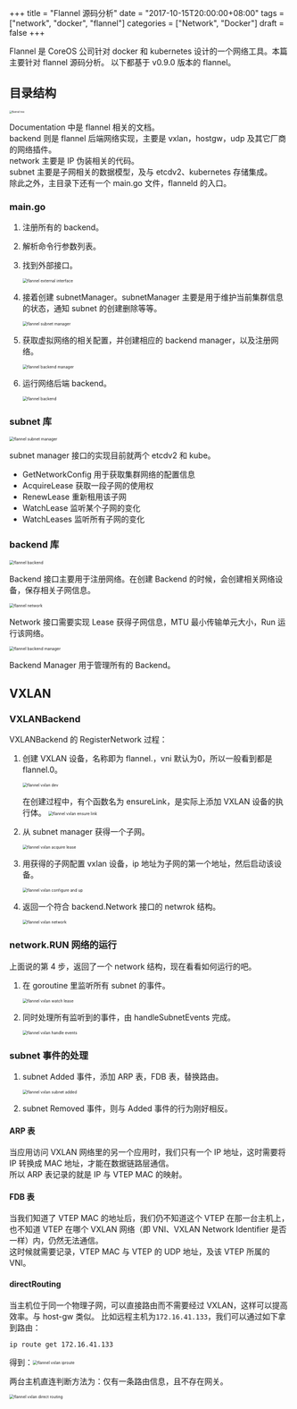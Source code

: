 +++
title = "Flannel 源码分析"
date = "2017-10-15T20:00:00+08:00"
tags = ["network", "docker", "flannel"]
categories = ["Network", "Docker"]
draft = false
+++

Flannel 是 CoreOS 公司针对 docker 和 kubernetes 设计的一个网络工具。本篇主要针对 flannel 源码分析。
以下都基于 v0.9.0 版本的 flannel。 

## 目录结构

<img src="/img/flannel/flannel-tree.png"  style="zoom:30%" alt="flannel tree" align=center />

Documentation 中是 flannel 相关的文档。  
backend 则是 flannel 后端网络实现，主要是 vxlan，hostgw，udp 及其它厂商的网络插件。  
network 主要是 IP 伪装相关的代码。  
subnet 主要是子网相关的数据模型，及与 etcdv2、kubernetes 存储集成。  
除此之外，主目录下还有一个 main.go 文件，flanneld 的入口。  

### main.go

1. 注册所有的 backend。

2. 解析命令行参数列表。
3. 找到外部接口。

    <img src="/img/flannel/main-external-face.png"  style="zoom:50%" alt="flannel external interface" align=center />      

4. 接着创建 subnetManager。subnetManager 主要是用于维护当前集群信息的状态，通知 subnet 的创建删除等等。

    <img src="/img/flannel/main-subnet-manager.png"  style="zoom:50%" alt="flannel subnet manager" align=center />

5. 获取虚拟网络的相关配置，并创建相应的 backend manager，以及注册网络。

    <img src="/img/flannel/main-backend-manager.png"  style="zoom:50%" alt="flannel backend manager" align=center />

6. 运行网络后端 backend。

    <img src="/img/flannel/main-backend.png"  style="zoom:50%" alt="flannel backend" align=center />

### subnet 库

<img src="/img/flannel/subnet-manager.png"  style="zoom:50%" alt="flannel subnet manager" align=center />

subnet manager 接口的实现目前就两个 etcdv2 和 kube。

* GetNetworkConfig 用于获取集群网络的配置信息
* AcquireLease 获取一段子网的使用权
* RenewLease 重新租用该子网
* WatchLease 监听某个子网的变化
* WatchLeases 监听所有子网的变化

### backend 库

<img src="/img/flannel/backend.png"  style="zoom:50%" alt="flannel backend" align=center />

Backend 接口主要用于注册网络。在创建 Backend 的时候，会创建相关网络设备，保存相关子网信息。

<img src="/img/flannel/network.png"  style="zoom:50%" alt="flannel network" align=center />

Network 接口需要实现 Lease 获得子网信息，MTU 最小传输单元大小，Run 运行该网络。

<img src="/img/flannel/backend-manager.png"  style="zoom:50%" alt="flannel backend manager" align=center />

Backend Manager 用于管理所有的 Backend。


## VXLAN

### VXLANBackend

VXLANBackend 的 RegisterNetwork 过程：

1. 创建 VXLAN 设备，名称即为 flannel.<vni>，vni 默认为0，所以一般看到都是 flannel.0。

    <img src="/img/flannel/vxlan-dev.png"  style="zoom:50%" alt="flannel vxlan dev" align=center />

    在创建过程中，有个函数名为 ensureLink，是实际上添加 VXLAN 设备的执行体。
    <img src="/img/flannel/vxlan-ensure-link.png"  style="zoom:50%" alt="flannel vxlan ensure link" align=center />

2. 从 subnet manager 获得一个子网。 

    <img src="/img/flannel/vxlan-acquire-lease.png"  style="zoom:50%" alt="flannel vxlan acquire lease" align=center />

3. 用获得的子网配置 vxlan 设备，ip 地址为子网的第一个地址，然后启动该设备。

    <img src="/img/flannel/vxlan-configure.png"  style="zoom:50%" alt="flannel vxlan configure and up" align=center />

4. 返回一个符合 backend.Network 接口的 netwrok 结构。

    <img src="/img/flannel/vxlan-new-network.png"  style="zoom:50%" alt="flannel vxlan network" align=center />


### network.RUN 网络的运行

上面说的第 4 步，返回了一个 network 结构，现在看看如何运行的吧。

1. 在 goroutine 里监听所有 subnet 的事件。

    <img src="/img/flannel/vxlan-watch-lease.png"  style="zoom:50%" alt="flannel vxlan watch lease" align=center />

2. 同时处理所有监听到的事件，由 handleSubnetEvents 完成。

    <img src="/img/flannel/vxlan-handle-events.png"  style="zoom:50%" alt="flannel vxlan handle events" align=center />

### subnet 事件的处理

1. subnet Added 事件，添加 ARP 表，FDB 表，替换路由。

    <img src="/img/flannel/vxlan-subnet-added.png"  style="zoom:50%" alt="flannel vxlan subnet added" align=center />

2. subnet Removed 事件，则与 Added 事件的行为刚好相反。

#### ARP 表

当应用访问 VXLAN 网络里的另一个应用时，我们只有一个 IP 地址，这时需要将 IP 转换成 MAC 地址，才能在数据链路层通信。  
所以 ARP 表记录的就是 IP 与 VTEP MAC 的映射。

#### FDB 表

当我们知道了 VTEP MAC 的地址后，我们仍不知道这个 VTEP 在那一台主机上，也不知道 VTEP 在哪个 VXLAN 网络（即 VNI、VXLAN Network Identifier 是否一样）内，仍然无法通信。  
这时候就需要记录，VTEP MAC 与 VTEP 的 UDP 地址，及该 VTEP 所属的 VNI。

#### directRouting

当主机位于同一个物理子网，可以直接路由而不需要经过 VXLAN，这样可以提高效率。与 host-gw 类似。
比如远程主机为`172.16.41.133`，我们可以通过如下拿到路由：
```
ip route get 172.16.41.133
```
得到：<img src="/img/flannel/vxlan-iproute.png"  style="zoom:50%" alt="flannel vxlan iproute" align=center /> 

两台主机直连判断方法为：仅有一条路由信息，且不存在网关。

<img src="/img/flannel/vxlan-direct-routing-ok.png"  style="zoom:50%" alt="flannel vxlan direct routing" align=center />
